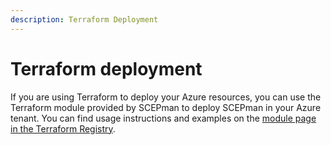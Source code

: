 ```yaml
---
description: Terraform Deployment
---
```


# Terraform deployment

If you are using Terraform to deploy your Azure resources, you can use the Terraform module provided by SCEPman to deploy SCEPman in your Azure tenant. You can find usage instructions and examples on the [module page in the Terraform Registry](https://registry.terraform.io/modules/glueckkanja-gab/scepman/azurerm/latest).